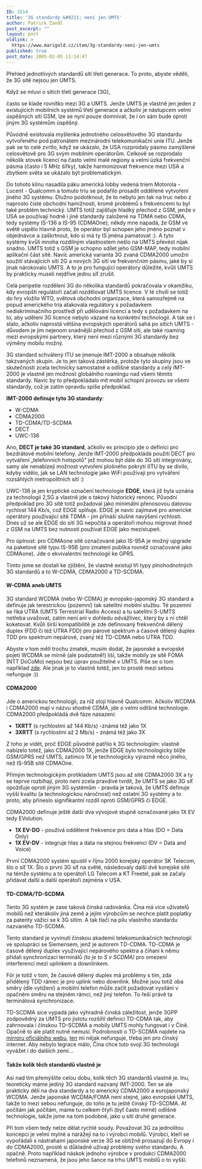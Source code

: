 ```yaml
---
ID: 1514
title: '3G standardy &#8211; není jen UMTS'
author: Patrick Zandl
post_excerpt: ""
layout: post
oldlink: >
  https://www.marigold.cz/item/3g-standardy-neni-jen-umts
published: true
post_date: 2005-02-05 11:14:47
---
```

<p>Přehled jednotlivých standardů sítí třetí generace. To proto, abyste věděli, že 3G sítě nejsou jen UMTS.
</p>

<!--more--><p>Když se mluví o sítích třetí generace (3G),
často se klade rovnítko mezi 3G a UMTS. Jenže UMTS je vlastně jen jeden
z existujících mobilních systémů třetí generace a ačkoliv je nástupcem
velmi úspěšných sítí GSM, lze se nyní pouze domnívat, že i on sám bude
oproti jiným 3G systémům úspěšný. </p>

<p>Původně existovala myšlenka jednotného celosvětového 3G standardu
vytvořeného pod patronátem mezinárodní telekomunikační unie ITU. Jenže
pak se to celé zvrtlo, když se ukázalo, že USA rozprodaly pásmo
zamýšlené celosvětově pro 3G svým mobilním operátorům. Celkově se
rozprodalo několik stovek licencí na často velmi malé regiony a velmi
úzká frekvenční pásma (často i 5 MHz šířky), takže harmonizovat
frekvence mezi USA a zbytkem světa se ukázalo být problematickým. </p>

<p>Do tohoto klínu nasadila páku americká lobby vedená triem Motorola -
Lucent - Qualcomm a tomuto triu se podařilo prosadit oddělené vytvoření
jiného 3G systému. Dlužno podotknout, že to nebylo jen tak na truc nebo
z naprosto čisté obchodní hamižnosti, kromě problémů s frekvencemi tu
byl také problém technický. UMTS totiž zajišťuje hladký přechod z GSM,
jenže v USA se používají hodně i jiné standardy založené na TDMA nebo
CDMA, tedy systémy IS-136 a IS-95 (CDMAOne); někdy mne napadá, že GSM
ve světě uspělo hlavně proto, že operátor byl schopen jeho jméno poznat
v objednávce a zaškrtnout, kdo si má ty IS jména pamatovat :). A tyto
systémy kvůli mnoha rozdílným vlastnostem nešlo na UMTS převést nijak
snadno. UMTS totiž s GSM je schopno sdílet jeho GSM-MAP, tedy mobilní
aplikační část sítě. Navíc americká varianta 3G zvaná CDMA2000 umožní
soužití stávajících sítí 2G a nových 3G sítí ve frekvenčním pásmu, jaké
by si jinak nárokovalo UMTS. A to je pro fungující operátory důležité,
kvůli UMTS by prakticky museli nejdříve jednu síť zrušit. </p>

<p>Celá peripetie rozdělení 3G do několika standardů pokračovala v
okamžiku, kdy evropští regulátoři začali rozdělovat UMTS licence. V té
chvíli se totiž do hry vložilo WTO, světová obchodní organizace, která
samozřejmě na popud amerického tria atakovala regulátory s požadavkem
nediskriminačního prostředí při udělování licencí a tedy s požadavkem
na to, aby udělení 3G licence nebylo vázané na konkrétní technologii. A
tak se i stalo, ačkoliv naprostá většina evropských operátorů sahá po
sítích UMTS - důvodem je jim nejenom snadnější přechod z GSM sítí, ale
také roaming mezi evropskými partnery, který není mezi různými 3G
standardy bez výměny mobilu možný.</p>

<p>3G standard schválený ITU se jmenuje IMT-2000 a obsahuje několik
takzvaných skupin. Je to jen taková zástěrka, protože tyto skupiny jsou
ve skutečnosti zcela technicky samostatné a odlišné standardy a celý
IMT-2000 je vlastně jen možnost globálního roamingu nad všemi těmito
standardy. Navíc by to předpokládalo mít mobil schopní provozu se všemi
standardy, což je zatím opravdu spíše předpoklad. </p>

<p><strong>IMT-2000 definuje tyto 3G standardy</strong>:</p>

<ul>
<li>W-CDMA</li>
<li>CDMA2000 </li>
<li>TD-CDMA/TD-SCDMA </li>
<li>DECT </li>
<li>UWC-136</li>
</ul>
<p>Ano, <strong>DECT je také 3G standard</strong>, ačkoliv ex principio
jde o definici pro bezdrátové mobilní telefony. Jenže IMT-2000
předpokládá použití DECT pro vytváření „telefonních hotspotů" jež mohou
být dále do 3G sítí integrovány, samy ale nenabízejí možnost vytvoření
plošného pokrytí (ITU by se divilo, kdyby vidělo, jak se LAN
technologie jako WiFi používají pro vytváření rozsáhlých metropolitních
sítí :) </p>

<p>UWC-136 je jen kryptické označení technologie <strong>EDGE</strong>,
která již byla uznána za technologii 2,5G a vlastně jde o takový
historický renonc. Původní předpoklad pro 3G sítě totiž požadoval jako
minimální přenosovou datovou rychlost 144 Kb/s, což EDGE splňuje. EDGE
je navíc zajímavé pro americké operátory používající sítě TDMA - jim
přináší slušné navýšení rychlosti. Dnes už se ale EDGE do sítí 3G
nepočítá a operátoři mohou migrovat ihned z GSM na UMTS bez nutnosti
používat EDGE jako mezistupeň. </p>

<p>Pro úplnost: pro CDMAone sítě označované jako IS-95A je možný
upgrade na paketové sítě typu IS-95B (pro zmatení publika rovněž
označované jako CDMAone). Jde o ekvivalentní technologii ke GPRS. </p>

<p>Tímto jsme se dostali ke zjištění, že vlastně existují tři typy plnohodnotných 3G standardů a to W-CDMA, CDMA2000 a TD-SCDMA. </p>

<h4>W-CDMA aneb UMTS</h4>
<p>3G standard WCDMA (nebo W-CDMA) je evropsko-japonský 3G standard a
definuje jak terestrickou (pozemní) tak satelitní mobilní službu. Té
pozemní se říká UTRA (UMTS Terrestrial Radio Access) a tu satelitní
S-UMTS netřeba uvažovat, zatím není ani v dohledu odvážlivec, který by
s ní chtěl koketovat. Kvůli širší kompatibilitě je zde definovaný
frekvenčně dělený duplex (FDD či též UTRA FDD) pro párové spektrum a
časově dělený duplex TDD pro spektrum nepárové, zvaný též TD-CDMA nebo
UTRA TDD. </p>

<p>Abyste v tom měli trochu zmatek, musím dodat, že japonské a evropské
pojetí WCDMA se mírně (ale podstatně!) liší, takže mobily ze sítě FOMA
(NTT DoCoMo) nejsou bez úprav použitelné v UMTS. Píše se o tom
například <a href="http://specials.ft.com/understanding3g/FT30GGRLENC.html"  target="_blank">zde</a>. Ale jinak je to vlastně totéž, jen to prostě mezi sebou nefunguje :))</p>

<h4>CDMA2000</h4>
<p>Jde o americkou technologii, za níž stojí hlavně Qualcomm. Ačkoliv
WCDMA i CDMA2000 mají v názvu shodně CDMA, jde o velmi odlišné
technologie. CDMA2000 předpokládá dvě fáze nasazení: </p>

<ul>
<li><strong>1XRTT</strong> (s rychlostmi až 144 Kb/s) -známá též jako 1X</li>
<li><strong>3XRTT</strong> (s rychlostmi až 2 Mb/s) - známá též jako 3X</li>
</ul>
<p>Z toho je vidět, proč EDGE původně patřilo k 3G technologiím:
vlastně nabízelo totéž, jako CDMA2000 1X, jenže EDGE bylo technologicky
blíže GSM/GPRS než UMTS, zatímco 1X je technologicky&nbsp;výrazně něco
jiného, než IS-95B sítě CDMAOne. </p>

<p>Přímým technologickým protikladem UMTS jsou až sítě CDMA2000 3X a ty
se teprve rozbíhají, proto není zcela pravdivé tvrdit, že UMTS se jako
3G síť opožďuje oproti jiným 3G systémům - pravda je taková, že UMTS
definuje vyšší kvalitu (a technologickou náročnost) než ostatní 3G
systémy a to proto, aby přineslo signifikantní rozdíl oproti GSM/GPRS
či EDGE. </p>

<p>CDMA2000 definuje ještě další dva vývojové stupně označované jako 1X EV tedy EVolution. </p>

<ul>
<li><strong>1X EV-DO</strong> - používá oddělené frekvence pro data a hlas (DO = Data Only)</li>
<li><strong>1X EV-DV</strong> - integruje hlas a data na stejnou frekvenci (DV = Data and Voice)</li>
</ul>
<p>První CDMA2000 systém spustil v říjnu 2000 korejský operátor SK
Telecom, šlo o síť 1X. Šlo o první 3G síť na světě, následovaly další
dvě korejské sítě na témže systému a to operátoři LG Telecom a KT
Freetel, pak se začaly přidávat další a další operátoři zejména v USA. </p>

<h4>TD-CDMA/TD-SCDMA </h4>
<p>Tento 3G systém je zase taková čínská radovánka. Čína má více
uživatelů mobilů než kterákoliv jiná země a jejím výrobcům se nechce
platit poplatky za patenty vážící se k 3G sítím. A tak tlačí na pilu
vlastního standardu nazvaného TD-SCDMA. </p>

<p>Tento standard je vyvinutí čínskou akademií telekomunikačních
technologií ve spolupráci se Siemensem, jenž je autorem TD-CDMA.
TD-CDMA je časově dělený duplex využívající nepárového spektra a číňani
k němu přidali synchronizaci terminálů <em>(to je to S v SCDMA) </em>pro omezení interferencí mezi uplinkem a downlinkem. </p>

<p>Fór je totiž v tom, že časově dělený duplex má problémy s tím, zda
přidělený TDD rámec je pro uplink nebo downlink. Možné jsou totiž oba
směry (dle vytižení) a mobilní telefon může začít požadovat vysílání v
opačném směru na stejném rámci, než jiný telefon. To řeší právě ta
terminálová synchronizace. </p>

<p>TD-SCDMA sice vypadá jako výhradně čínská záležitost, jenže 3GPP
zodpovědný za UMTS pro jistotu rozšířil definici TD-CDMA tak, aby
zahrnovala i čínskou TD-SCDMA a mobily UMTS mohly fungovat i v Číně.
Opačně to ale platit nutně nemusí. Podrobnosti o TD-SCDMA najdete na <a href="http://www.geocities.com/tdscdma3g/" target="_blank">mirroru oficiálního webu</a>, <a href="http://www.tdscdma-forum.org/" target="_blank">ten</a>
mi nějak nefunguje, třeba jen pro čínský internet. Aby nebylo legrace
málo, Čína chce tuto svoji 3G technologii vyvážet i do dalších zemí...</p>

<h4>Takže kolik těch standardů vlastně je</h4>
<p>Asi nad tím přemýšlíte celou dobu, kolik těch 3G standardů vlastně
je. Inu, teoreticky máme jediný 3G standard nazvaný IMT-2000. Ten se
ale prakticky dělí na dva standardy a to americký CDMA2000 a
eurojaponský WCDMA. Jenže japonské WCDMA/FOMA není stejné, jako
evropské UMTS, takže to mezi sebou nefunguje, do toho je tu ještě
činský TD-SCDMA. Ať počítám jak počítám, máme tu celkem čtyři (byť
často mírně) odlišné technologie, takže jsme na tom podobně, jako u
sítí druhé generace. </p>

<p>Při tom všem tedy nelze dělat rychlé soudy. Považovat 3G za
jednolitou koncepci je velmi mylné a narážejí na to i výrobci mobilů.
Výrobci, kteří se vypořádali s nástrahami japonské verze 3G se obtížně
prosazují do Evropy i do CDMA2000, prostě si důkladně užívají problémy
svého standardu. A opačně. Proto například náskok jednoho výrobce v
produkci CDMA2000 telefonů neznamená, že jsou jeho šance na trhu UMTS
mobilů o to vyšší. </p>
